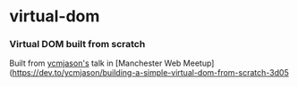 # virtual-dom
### Virtual DOM built from scratch
Built from [ycmjason's](https://github.com/ycmjason) talk in [Manchester Web Meetup](https://dev.to/ycmjason/building-a-simple-virtual-dom-from-scratch-3d05
